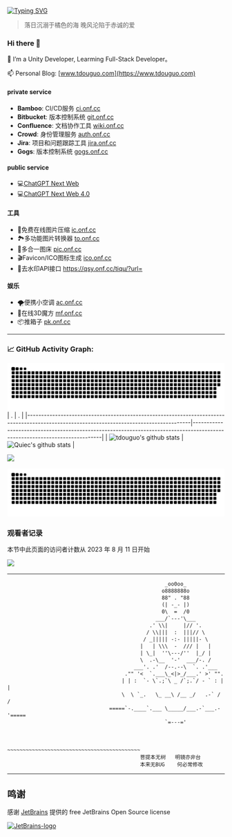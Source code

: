 <!--   my-ticker -->    
[![Typing SVG](https://readme-typing-svg.herokuapp.com?color=%2336BCF7&center=true&vCenter=true&width=600&lines=Hi+there+👋,+I+am+Tdou;+Welcome+to+My+Profile!;Always+learning+new+things+;Machine+learning+enthusiast+)](https://git.io/typing-svg)

> 落日沉溺于橘色的海 晚风沦陷于赤诚的爱

### Hi there 👋

🌱 I’m a Unity Developer, Learming Full-Stack Developer。

📫 Personal Blog: [www.tdouguo.com](https://www.tdouguo.com) 


#### private service

- **Bamboo**: CI/CD服务 [ci.onf.cc](https://ci.onf.cc)
- **Bitbucket**: 版本控制系统 [git.onf.cc](https://git.onf.cc)
- **Confluence**: 文档协作工具 [wiki.onf.cc](https://wiki.onf.cc)
- **Crowd**: 身份管理服务 [auth.onf.cc](https://auth.onf.cc)
- **Jira**: 项目和问题跟踪工具 [jira.onf.cc](https://jira.onf.cc)
- **Gogs**: 版本控制系统 [gogs.onf.cc](https://gogs.onf.cc)


#### public service

- 💻[ChatGPT Next Web](https://tudouss.top)
- 💻[ChatGPT Next Web 4.0](https://4.tudouss.top)


#### 工具

- 🧰免费在线图片压缩 [ic.onf.cc](https://ic.onf.cc/)
- 🏞多功能图片转换器 [to.onf.cc](https://to.onf.cc)
- 🧩多合一图床 [pic.onf.cc](https://pic.onf.cc/)
- 🎬Favicon/ICO图标生成 [ico.onf.cc](https://ico.onf.cc/)
- 🚱去水印API接口 https://qsy.onf.cc/tiqu/?url=

#### 娱乐

- 🌪便携小空调 [ac.onf.cc](https://ac.onf.cc)
- 🎲在线3D魔方 [mf.onf.cc](https://mf.onf.cc/)
- 📦推箱子 [pk.onf.cc](https://pk.onf.cc)



---


<!--   GitHub stats graph -->
### 📈 GitHub Activity Graph:
<!-- [![tdouguo's github activity graph](https://github-readme-activity-graph.cyclic.app/graph?username=tdouguo&theme=github-compact)](https://github.com/tdouguo/github-readme-activity-graph) -->
![tdouguo's github activity graph](https://raw.githubusercontent.com/tdouguo/tdouguo/output/github-contribution-grid-snake.svg)
| .                                                                                                                                       | .                                                                                                                         |
|-----------------------------------------------------------------------------------------------------------------------------------------|---------------------------------------------------------------------------------------------------------------------------|
| ![tdouguo's github stats](https://github-readme-stats.vercel.app/api?username=tdouguo&show_icons=true&theme=radical&include_all_commits=true) | ![Quiec's github stats](https://github-readme-stats.vercel.app/api/top-langs/?username=tdouguo&theme=radical&layout=compact) |

<img src="https://github-readme-streak-stats.herokuapp.com/?user=tdouguo"></img>

<!--   grid-snake -->
![](https://github.com/tdouguo/tdouguo/blob/output/github-contribution-grid-snake.svg)

### 观看者记录
本节中此页面的访问者计数从 2023 年 8 月 11 日开始

![](https://moe-counter.glitch.me/get/@tdouguo.github.readme)

---


                                                       _oo0oo_
                                                      o8888888o
                                                      88" . "88
                                                      (| -_- |)
                                                      0\  =  /0
                                                    ___/`---'\___
                                                  .' \\|     |// '.
                                                 / \\|||  :  |||// \
                                                / _||||| -:- |||||- \
                                               |   | \\\  -  /// |   |
                                               | \_|  ''\---/''  |_/ |
                                               \  .-\__  '-'  ___/-. /
                                             ___'. .'  /--.--\  `. .'___
                                          ."" '<  `.___\_<|>_/___.' >' "".
                                         | | :  `- \`.;`\ _ /`;.`/ - ` : | |
                                         \  \ `_.   \_ __\ /__ _/   .-` /  /
                                     =====`-.____`.___ \_____/___.-`___.-'=====
                                                       `=---='


                                     ~~~~~~~~~~~~~~~~~~~~~~~~~~~~~~~~~~~~~~~~~~~
                                               菩提本无树   明镜亦非台
                                               本来无BUG    何必常修改


---

## 鸣谢

感谢 [JetBrains](https://www.jetbrains.com/?from=real-url) 提供的 free JetBrains Open Source license

[![JetBrains-logo](https://i.loli.net/2020/10/03/E4h5FZmSfnGIgap.png)](https://www.jetbrains.com/?from=real-url)

